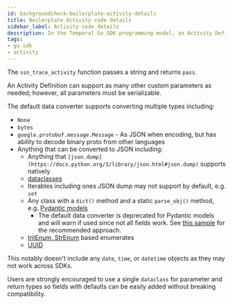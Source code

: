 ```yaml
---
id: backgroundcheck-boilerplate-activity-details
title: Boilerplate Activity code details
sidebar_label: Activity code details
description: In the Temporal Go SDK programming model, an Activity Definition is an exportable function or a `struct` method.
tags:
- go sdk
- activity
---
```


<!-- DO NOT EDIT THIS FILE DIRECTLY.
THIS FILE IS GENERATED from https://github.com/temporalio/documentation-samples-python/blob/bgc/backgroundcheck_boilerplate/activities/ssntraceactivity_dacx.py. -->

The `ssn_trace_activity` function passes a string and returns `pass`.

An Activity Definition can support as many other custom parameters as needed; however, all parameters must be serializable.

The default data converter supports converting multiple types including:

- `None`
- `bytes`
- `google.protobuf.message.Message` - As JSON when encoding, but has ability to decode binary proto from other languages
- Anything that can be converted to JSON including:
  - Anything that `[json.dump](https://docs.python.org/3/library/json.html#json.dump)` supports natively
  - [dataclasses](https://docs.python.org/3/library/dataclasses.html)
  - Iterables including ones JSON dump may not support by default, e.g. `set`
  - Any class with a `dict()` method and a static `parse_obj()` method, e.g. [Pydantic models](https://pydantic-docs.helpmanual.io/usage/models)
    - The default data converter is deprecated for Pydantic models and will warn if used since not all fields work. See [this sample](https://github.com/temporalio/samples-python/tree/main/pydantic_converter) for the recommended approach.
  - [IntEnum, StrEnum](https://docs.python.org/3/library/enum.html) based enumerates
  - [UUID](https://docs.python.org/3/library/uuid.html)

This notably doesn't include any `date`, `time`, or `datetime` objects as they may not work across SDKs.

Users are strongly encouraged to use a single `dataclass` for parameter and return types so fields with defaults can be easily added without breaking compatibility.
